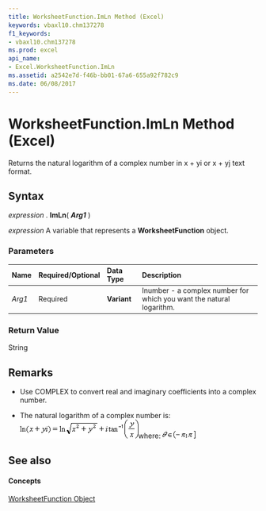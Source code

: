 ```yaml
---
title: WorksheetFunction.ImLn Method (Excel)
keywords: vbaxl10.chm137278
f1_keywords:
- vbaxl10.chm137278
ms.prod: excel
api_name:
- Excel.WorksheetFunction.ImLn
ms.assetid: a2542e7d-f46b-bb01-67a6-655a92f782c9
ms.date: 06/08/2017
---
```



# WorksheetFunction.ImLn Method (Excel)

Returns the natural logarithm of a complex number in x + yi or x + yj text format.


## Syntax

 _expression_ . **ImLn**( **_Arg1_** )

 _expression_ A variable that represents a **WorksheetFunction** object.


### Parameters



|**Name**|**Required/Optional**|**Data Type**|**Description**|
|:-----|:-----|:-----|:-----|
| _Arg1_|Required| **Variant**|Inumber - a complex number for which you want the natural logarithm.|

### Return Value

String


## Remarks




- Use COMPLEX to convert real and imaginary coefficients into a complex number.
    
- The natural logarithm of a complex number is:
![Formula](images/awfimln_ZA06051162.gif)where: 
![Formula](images/awfimar3_ZA06051155.gif)


    

## See also


#### Concepts


[WorksheetFunction Object](Excel.WorksheetFunction.md)

